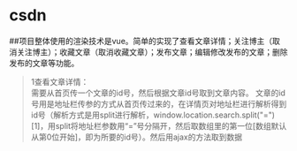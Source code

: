 # csdn
##项目整体使用的渲染技术是vue。简单的实现了查看文章详情；关注博主（取消关注博主）；收藏文章（取消收藏文章）；发布文章；编辑修改发布的文章；删除发布的文章等功能。
>1查看文章详情：<br>
需要从首页传一个文章的id号，然后根据文章id号取到文章内容。
文章的id号用是地址栏传参的方式从首页传过来的，在详情页对地址栏进行解析得到id号（解析方式是用split进行解析，window.location.search.split("=")[1]，用split将地址栏参数用“=”号分隔开，然后取数组里的第一位[数组默认从第0位开始]，即为所要的id号）。然后用ajax的方法取到数据
